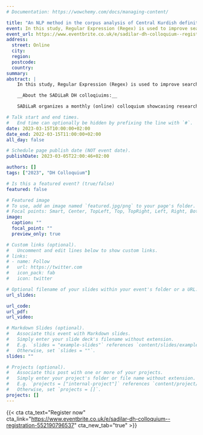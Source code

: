 ```yaml
---
# Documentation: https://wowchemy.com/docs/managing-content/

title: "An NLP method in the corpus analysis of Central Kurdish definiteness marker"
event: In this study, Regular Expression (Regex) is used to improve searching techniques in Natural Language Processing (NLP).
event_url: https://www.eventbrite.co.uk/e/sadilar-dh-colloquium--registration-552190796537
address:
  street: Online
  city:
  region:
  postcode:
  country:
summary: 
abstract: |
    In this study, Regular Expression (Regex) is used to improve searching techniques in Natural Language Processing (NLP). Regex is a string of text in which a user is allowed to create patterns which can be useful for text matching, locating, and managing. The aim was to raise the performance of NLP for response generation, i.e., Natural Language Generation (NLG). The analysis and the performance based on Regex shows that this method is very useful especially by providing a large number of patterns for matching. Patterns which include definite markers in Kurdish have many forms and our analysis shows that Regex is very useful to identify and detect them. Our findings indicate that Regex seem to be efficient enough to extract relevant response in Kurdish free speech data. For example, using Regex was helpful by reducing stemming and match all type of searches which look like similar.

    __About the SADiLaR DH colloqiuims:__

    SADiLaR organizes a monthly (online) colloquium showcasing research related to digital humanities. Each month a speaker will present their work in the area of digital humanities.

# Talk start and end times.
#   End time can optionally be hidden by prefixing the line with `#`.
date: 2023-03-15T10:00:00+02:00
date_end: 2022-03-15T11:00:00+02:00
all_day: false

# Schedule page publish date (NOT event date).
publishDate: 2023-03-05T22:00:46+02:00

authors: []
tags: ["2023", "DH Colloquium"]

# Is this a featured event? (true/false)
featured: false

# Featured image
# To use, add an image named `featured.jpg/png` to your page's folder. 
# Focal points: Smart, Center, TopLeft, Top, TopRight, Left, Right, BottomLeft, Bottom, BottomRight.
image:
  caption: ""
  focal_point: ""
  preview_only: true

# Custom links (optional).
#   Uncomment and edit lines below to show custom links.
# links:
# - name: Follow
#   url: https://twitter.com
#   icon_pack: fab
#   icon: twitter

# Optional filename of your slides within your event's folder or a URL.
url_slides:

url_code:
url_pdf:
url_video:

# Markdown Slides (optional).
#   Associate this event with Markdown slides.
#   Simply enter your slide deck's filename without extension.
#   E.g. `slides = "example-slides"` references `content/slides/example-slides.md`.
#   Otherwise, set `slides = ""`.
slides: ""

# Projects (optional).
#   Associate this post with one or more of your projects.
#   Simply enter your project's folder or file name without extension.
#   E.g. `projects = ["internal-project"]` references `content/project/deep-learning/index.md`.
#   Otherwise, set `projects = []`.
projects: []
---
```


{{< cta cta_text="Register now" cta_link="https://www.eventbrite.co.uk/e/sadilar-dh-colloquium--registration-552190796537" cta_new_tab="true" >}}